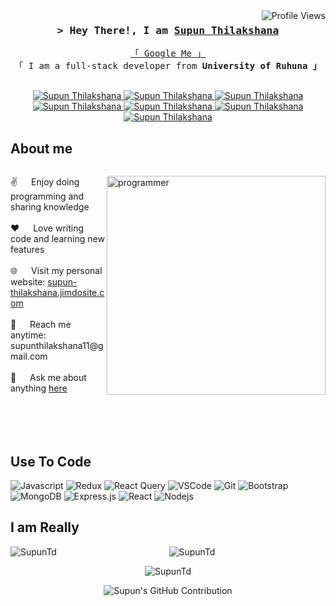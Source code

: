<a href="https://komarev.com/ghpvc/?username=SupunTd">
  <img align="right" src="https://komarev.com/ghpvc/?username=SupunTd&label=Profile%20Views&color=blueviolet&style=flat-square" alt="Profile Views" />
</a>


              
              



<!-- Intro  -->
<h3 align="center">
        <samp>&gt; Hey There!, I am
                <b><a target="_blank" href="https://linktr.ee/supun_thilakshana">Supun Thilakshana</a></b>
        </samp>
</h3>

<p align="center"> 
  <samp>
    <a href="https://www.google.com/search?q=Supun+Thilakshana+Dharmarathna">「 Google Me 」</a>
    <br>
    「 I am a full-stack developer from <b>University of Ruhuna 」</b>
    <br>
    <br>
  </samp>
</p>

<p align="center">
 <a href="https://supuntd.github.io/supunthilakshana.github.io/" target="blank">
  <img src="https://img.shields.io/badge/Website-DC143C?style=for-the-badge&logo=medium&logoColor=white" alt="Supun Thilakshana" />
 </a>
 <a href="https://www.linkedin.com/in/supunthilakshana/" target="_blank">
  <img src="https://img.shields.io/badge/LinkedIn-0077B5?style=for-the-badge&logo=linkedin&logoColor=white" alt="Supun Thilakshana" />
 </a>
 <a href="https://twitter.com/SupunTd" target="_blank">
  <img src="https://img.shields.io/badge/Twitter-1DA1F2?style=for-the-badge&logo=twitter&logoColor=white" alt="Supun Thilakshana" />
 </a>
 <a href="https://www.facebook.com/supun.thilakshana.1" target="_blank">
  <img src="https://img.shields.io/badge/Facebook-20BEFF?&style=for-the-badge&logo=facebook&logoColor=white" alt="Supun Thilakshana" />
  </a> 
 <a href="https://www.instagram.com/supun_thilakshana/" target="_blank">
  <img src="https://img.shields.io/badge/Instagram-fe4164?style=for-the-badge&logo=instagram&logoColor=white" alt="Supun Thilakshana" />
 </a> 
 <a href="https://www.youtube.com/@supunthilakshana229/" target="_blank">
  <img src="https://img.shields.io/badge/YouTube-FF0000?style=for-the-badge&logo=youtube&logoColor=white" alt="Supun Thilakshana" />
 </a> 
 <a href="https://discord.gg/STD" target="_blank">
  <img src="https://img.shields.io/badge/Discord-7289DA?style=for-the-badge&logo=discord&logoColor=white" alt="Supun Thilakshana" />
 </a> 
</p>

<!-- About Section -->
<h2>About me</h2>

<div style="display: flex; align-items: center;">
<p style="flex: 1;">
  <img align="right" src="https://github.com/SupunTd/SupunTd/assets/82252921/79a21fdc-9b00-481b-b4da-a8f4d4df376a" alt="programmer" width="350" />
  ✌️ &emsp; Enjoy doing programming and sharing knowledge <br/><br/>
  ❤️ &emsp; Love writing code and learning new features<br/><br/>
  🌐 &emsp; Visit my personal website: <a href="https://supun-thilakshana.jimdosite.com/">supun-thilakshana.jimdosite.com</a> <br/><br/>
  📧 &emsp; Reach me anytime: supunthilakshana11@gmail.com<br/><br/>
  💬 &emsp; Ask me about anything <a href="https://github.com/SupunTd/SupunTd/issues">here</a>
</p>


</div>
<br/>
<br/>
<br/>



<!-- Languages and Tools -->
## Use To Code
  ![Javascript](https://img.shields.io/badge/Javascript-F0DB4F?style=for-the-badge&labelColor=black&logo=javascript&logoColor=F0DB4F)
![Redux](https://img.shields.io/badge/Redux-593D88?style=for-the-badge&logo=redux&logoColor=white)
![React Query](https://img.shields.io/badge/-React_Query-FF4154?style=for-the-badge&logo=react%20query&logoColor=white)
![VSCode](https://img.shields.io/badge/Visual_Studio-0078d7?style=for-the-badge&logo=visual%20studio&logoColor=white)
![Git](https://img.shields.io/badge/Git-F05032?style=for-the-badge&logo=git&logoColor=white)
 ![Bootstrap](https://img.shields.io/badge/Bootstrap-563D7C?style=for-the-badge&logo=bootstrap&logoColor=white)
 ![MongoDB](https://img.shields.io/badge/MongoDB-4EA94B?style=for-the-badge&logo=mongodb&logoColor=white)
 ![Express.js](https://img.shields.io/badge/Express.js-000000?style=for-the-badge&logo=express&logoColor=white)
 ![React](https://img.shields.io/badge/-React-61DBFB?style=for-the-badge&labelColor=black&logo=react&logoColor=61DBFB)
  ![Nodejs](https://img.shields.io/badge/Nodejs-3C873A?style=for-the-badge&labelColor=black&logo=node.js&logoColor=3C873A)










## I am Really

<p align="center">
  <img align="left" src="https://github-readme-stats.vercel.app/api/top-langs?username=SupunTd&show_icons=true&locale=en&layout=compact" alt="SupunTd" />
</p>

<p align="center">
  <img align="center" src="https://github-readme-stats.vercel.app/api?username=SupunTd&show_icons=true&locale=en" alt="SupunTd" />
</p>

<p align="center">
  <img align="center" src="https://github-readme-streak-stats.herokuapp.com/?user=SupunTd" alt="SupunTd" />
</p>


<p align="center">
    <img src="https://github-profile-summary-cards.vercel.app/api/cards/profile-details?username=SupunTd&theme=radical" alt="Supun's GitHub Contribution"/>

</p>




